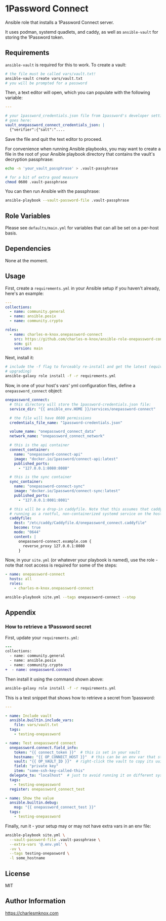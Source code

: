 # 1Password Connect

Ansible role that installs a 1Password Connect server.

It uses podman, systemd quadlets, and caddy, as well as `ansible-vault` for
storing the 1Password token.

## Requirements

`ansible-vault` is required for this to work. To create a vault:

```bash
# the file must be called vars/vault.txt!
ansible-vault create vars/vault.txt
# you will be prompted for a password
```

Then, a text editor will open, which you can populate with the following
variable:

```yaml
---

# your 1password_credentials.json file from 1password's developer settings page
# goes here:
vault_onepassword_connect_credentials_json: |
  {"verifier":{"salt":"....
```

Save the file and quit the text editor to proceed.

For convenience when running Ansible playbooks, you may want to create a file in
the root of your Ansible playbook directory that contains the vault's decryption
passphrase:

```bash
echo -n 'your_vault_passphrase' > .vault-passphrase

# for a bit of extra good measure
chmod 0600 .vault-passphrase
```

You can then run Ansible with the passphrase:

```bash
ansible-playbook --vault-password-file .vault-passphrase
```

## Role Variables

Please see `defaults/main.yml` for variables that can all be set on a per-host
basis.

## Dependencies

None at the moment.

## Usage

First, create a `requirements.yml` in your Ansible setup if you haven't already,
here's an example:

```yaml
---
collections:
  - name: community.general
  - name: ansible.posix
  - name: community.crypto

roles:
  - name: charles-m-knox.onepassword-connect
    src: https://github.com/charles-m-knox/ansible-role-onepassword-connect.git
    scm: git
    version: main
```

Next, install it:

```bash
# include the -f flag to forceably re-install and get the latest (equivalent to
# upgrading)
ansible-galaxy role install -f -r requirements.yml
```

Now, in one of your host's vars' yml configuration files, define a
`onepassword_connect` object:

```yaml
onepassword_connect:
  # this directory will store the 1password-credentials.json file:
  service_dir: "{{ ansible_env.HOME }}/services/onepassword-connect"

  # the file will have 0600 permissions
  credentials_file_name: "1password-credentials.json"

  volume_name: "onepassword_connect_data"
  network_name: "onepassword_connect_network"

  # this is the api container
  connect_container:
    name: "onepassword-connect-api"
    image: "docker.io/1password/connect-api:latest"
    published_ports:
      - "127.0.0.1:8080:8080"

  # this is the sync container
  sync_container:
    name: "onepassword-connect-sync"
    image: "docker.io/1password/connect-sync:latest"
    published_ports:
      - "127.0.0.1:8081:8081"

  # this will be a drop-in caddyfile. Note that this assumes that caddy is
  # running as a rootful, non-containerized systemd service on the host.
  caddyfile:
    dest: "/etc/caddy/Caddyfile.d/onepassword_connect.caddyfile"
    become: true
    mode: "0644"
    content: |
      onepassword-connect.example.com {
        reverse_proxy 127.0.0.1:8080
      }
```

Now, in your `site.yml` (or whatever your playbook is named), use the role -
note that root access is required for some of the steps:

```yaml
- name: onepassword-connect
  hosts: all
  roles:
    - charles-m-knox.onepassword-connect
```

```bash
ansible-playbook site.yml --tags onepassword-connect --step
```

## Appendix

### How to retrieve a 1Password secret

First, update your `requirements.yml`:

```diff
---
collections:
  - name: community.general
  - name: ansible.posix
  - name: community.crypto
+  - name: onepassword.connect
```

Then install it using the command shown above:

```bash
ansible-galaxy role install -f -r requirements.yml
```

This is a test snippet that shows how to retrieve a secret from 1password:

```yaml
---

- name: Include vault
  ansible.builtin.include_vars:
    file: vars/vault.txt
  tags:
    - testing-onepassword

- name: Test onepassword connect
  onepassword.connect.field_info:
    token: "{{ connect_token }}"  # this is set in your vault
    hostname: "{{ OP_CONNECT_HOST }}"  # this can be an env var that starts with https://
    vault: "{{ OP_VAULT_ID }}"  # right-click the vault to copy its uuid
    field: "private key"
    item: "some-ssh-key-called-this"
  delegate_to: "localhost"  # just to avoid running it on different systems
  tags:
    - testing-onepassword
  register: onepassword_connect_test

- name: Show the value
  ansible.builtin.debug:
    msg: "{{ onepassword_connect_test }}"
  tags:
    - testing-onepassword
```

Finally, run it - your setup may or may not have extra vars in an env file:

```bash
ansible-playbook site.yml \
  --vault-password-file .vault-passphrase \
  --extra-vars '@.env.yml' \
  -vv \
  --tags testing-onepasword \
  -l some_hostname
```

## License

MIT

## Author Information

<https://charlesmknox.com>
